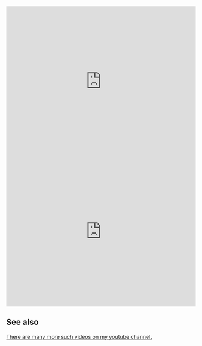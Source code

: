 <iframe width="100%" height="400px" src="https://www.youtube.com/embed/Ocrda-w2xj0?si=hiuXXTFtO_EwE5kz" title="YouTube video player" frameborder="0" allow="accelerometer; autoplay; clipboard-write; encrypted-media; gyroscope; picture-in-picture; web-share" referrerpolicy="strict-origin-when-cross-origin" allowfullscreen></iframe>


<iframe width="100%" height="400px" src="https://www.youtube.com/embed/y45Hy_kUp_E?si=mgEIqCRWkh9kXqhS" title="YouTube video player" frameborder="0" allow="accelerometer; autoplay; clipboard-write; encrypted-media; gyroscope; picture-in-picture; web-share" referrerpolicy="strict-origin-when-cross-origin" allowfullscreen></iframe>

## See also

[There are many more such videos on my youtube channel.](https://www.youtube.com/@bartoszjakubowiak)